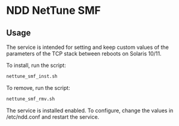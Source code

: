 # NDD NetTune SMF

## Usage

The service is intended for setting and keep custom values of the parameters of the TCP stack between reboots on Solaris 10/11.

To install, run the script:
```sh
nettune_smf_inst.sh
```
To remove, run the script:
```sh
nettune_smf_rmv.sh
```

The service is installed enabled. To configure, change the values in /etc/ndd.conf and restart the service.
